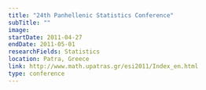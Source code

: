 ```yaml
---
title: "24th Panhellenic Statistics Conference"
subTitle: ""
image:
startDate: 2011-04-27
endDate: 2011-05-01
researchFields: Statistics
location: Patra, Greece
link: http://www.math.upatras.gr/esi2011/Index_en.html
type: conference
---
```

